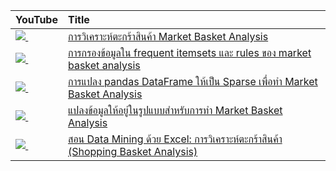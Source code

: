 | YouTube                                                                                                     | Title                                                                                                                                       |
|:------------------------------------------------------------------------------------------------------------|:--------------------------------------------------------------------------------------------------------------------------------------------|
| <a href=https://youtu.be/Abbj3VzNtXQ><img src=https://i.ytimg.com/vi/Abbj3VzNtXQ/mqdefault.jpg />&nbsp;</a> | <a href="https://youtu.be/Abbj3VzNtXQ">การวิเคราะห์ตะกร้าสินค้า Market Basket Analysis</a>                                                       |
| <a href=https://youtu.be/wpihOMpuCFQ><img src=https://i.ytimg.com/vi/wpihOMpuCFQ/mqdefault.jpg />&nbsp;</a> | <a href="https://youtu.be/wpihOMpuCFQ">การกรองข้อมูลใน frequent itemsets และ rules ของ market basket analysis</a>                             |
| <a href=https://youtu.be/iH1IUA_pZRI><img src=https://i.ytimg.com/vi/iH1IUA_pZRI/mqdefault.jpg />&nbsp;</a> | <a href="https://youtu.be/iH1IUA_pZRI">การแปลง pandas DataFrame ให้เป็น Sparse เพื่อทำ Market Basket Analysis</a>                               |
| <a href=https://youtu.be/5vLZm7eYmC4><img src=https://i.ytimg.com/vi/5vLZm7eYmC4/mqdefault.jpg />&nbsp;</a> | <a href="https://youtu.be/5vLZm7eYmC4">แปลงข้อมูลให้อยู่ในรูปแบบสำหรับการทำ Market Basket Analysis</a>                                             |
| <a href=https://youtu.be/EYPTMWNr0Sc><img src=https://i.ytimg.com/vi/EYPTMWNr0Sc/mqdefault.jpg />&nbsp;</a> | <a href="https://youtu.be/EYPTMWNr0Sc">สอน Data Mining ด้วย Excel: การวิเคราะห์ตะกร้าสินค้า (Shopping Basket Analysis)</a>                                             |
